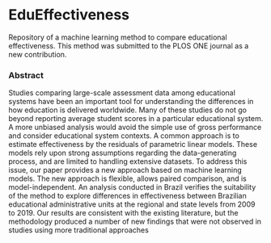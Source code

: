# EduEffectiveness
Repository of a machine learning method to compare educational effectiveness. This method was submitted to the PLOS ONE journal as a new contribution.

### Abstract
Studies comparing large-scale assessment data among educational systems have been
an important tool for understanding the differences in how education is delivered
worldwide. Many of these studies do not go beyond reporting average student scores
in a particular educational system. A more unbiased analysis would avoid the simple use
of gross performance and consider educational system contexts. A common approach is
to estimate effectiveness by the residuals of parametric linear models. These models
rely upon strong assumptions regarding the data-generating process, and are limited to
handling extensive datasets. To address this issue, our paper provides a new approach
based on machine learning models. The new approach is flexible, allows paired
comparison, and is model-independent. An analysis conducted in Brazil verifies the
suitability of the method to explore differences in effectiveness between Brazilian
educational administrative units at the regional and state levels from 2009 to 2019. Our
results are consistent with the existing literature, but the methodology produced a
number of new findings that were not observed in studies using more traditional
approaches
